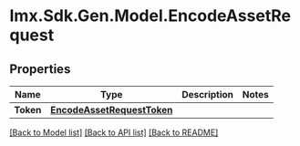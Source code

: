 # Imx.Sdk.Gen.Model.EncodeAssetRequest

## Properties

Name | Type | Description | Notes
------------ | ------------- | ------------- | -------------
**Token** | [**EncodeAssetRequestToken**](EncodeAssetRequestToken.md) |  | 

[[Back to Model list]](../README.md#documentation-for-models) [[Back to API list]](../README.md#documentation-for-api-endpoints) [[Back to README]](../README.md)

